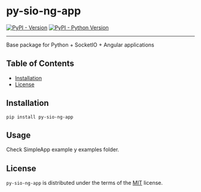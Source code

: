 # py-sio-ng-app

[![PyPI - Version](https://img.shields.io/pypi/v/py-sio-ng-app.svg)](https://pypi.org/project/py-sio-ng-app)
[![PyPI - Python Version](https://img.shields.io/pypi/pyversions/py-sio-ng-app.svg)](https://pypi.org/project/py-sio-ng-app)

-----
Base package for Python + SocketIO + Angular applications

## Table of Contents

- [Installation](#installation)
- [License](#license)

## Installation

```console
pip install py-sio-ng-app
```
## Usage

Check  SimpleApp example y examples folder.

## License

`py-sio-ng-app` is distributed under the terms of the [MIT](https://spdx.org/licenses/MIT.html) license.
